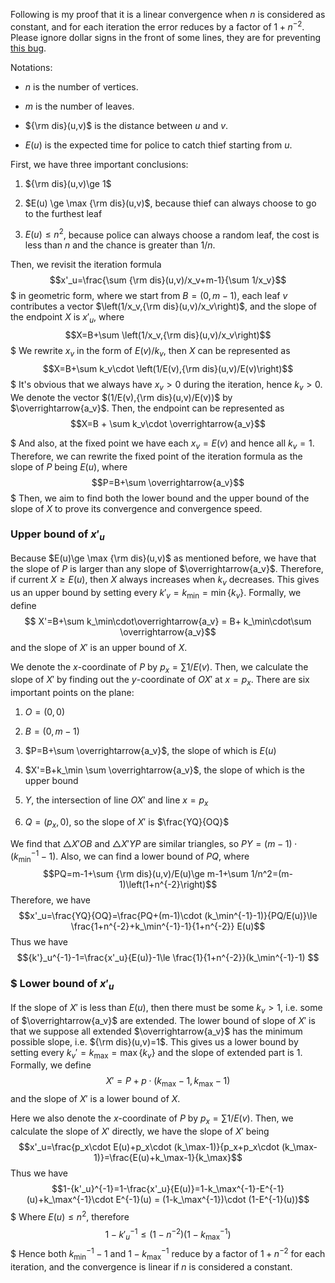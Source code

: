 Following is my proof that it is a linear convergence when $n$ is considered as constant, and for each iteration the error reduces by a factor of $1+n^{-2}$. Please ignore dollar signs in the front of some lines, they are for preventing [this bug](https://codeforces.com/blog/entry/83174).

Notations:

- $n$ is the number of vertices.

- $m$ is the number of leaves.

- ${\rm dis}(u,v)$ is the distance between $u$ and $v$.

- $E(u)$ is the expected time for police to catch thief starting from $u$.

First, we have three important conclusions:

1. ${\rm dis}(u,v)\ge 1$

2. $E(u) \ge \max {\rm dis}(u,v)$, because thief can always choose to go to the furthest leaf

3. $E(u)\le n^2$, because police can always choose a random leaf, the cost is less than $n$ and the chance is greater than $1/n$.

Then, we revisit the iteration formula
$$x'_u=\frac{\sum {\rm dis}(u,v)/x_v+m-1}{\sum 1/x_v}$$
$ in geometric form, where we start from $B=(0,m-1)$, each leaf $v$ contributes a vector $\left(1/x_v,{\rm dis}(u,v)/x_v\right)$, and the slope of the endpoint $X$ is $x'_u$, where
$$X=B+\sum \left(1/x_v,{\rm dis}(u,v)/x_v\right)$$
$ We rewrite $x_v$ in the form of $E(v)/k_v$, then $X$ can be represented as 
$$X=B+\sum k_v\cdot \left(1/E(v),{\rm dis}(u,v)/E(v)\right)$$
$ It's obvious that we always have $x_v>0$ during the iteration, hence $k_v>0$. We denote the vector $(1/E(v),{\rm dis}(u,v)/E(v))$ by $\overrightarrow{a_v}$. Then, the endpoint can be represented as
$$X=B + \sum k_v\cdot \overrightarrow{a_v}$$

$ And also, at the fixed point we have each $x_v=E(v)$ and hence all $k_v=1$. Therefore, we can rewrite the fixed point of the iteration formula as the slope of $P$ being $E(u)$, where
$$P=B+\sum \overrightarrow{a_v}$$
$ Then, we aim to find both the lower bound and the upper bound of the slope of $X$ to prove its convergence and convergence speed.
### Upper bound of $x'_u$
Because $E(u)\ge \max {\rm dis}(u,v)$ as mentioned before, we have that the slope of $P$ is larger than any slope of $\overrightarrow{a_v}$. Therefore, if current $X\ge E(u)$, then $X$ always increases when $k_v$ decreases. This gives us an upper bound by setting every $k'_v=k_\min=\min\{k_v\}$. Formally, we define
$$ X'=B+\sum k_\min\cdot\overrightarrow{a_v} = B+ k_\min\cdot\sum \overrightarrow{a_v}$$
and the slope of $X'$ is an upper bound of $X$.

We denote the $x$-coordinate of $P$ by $p_x=\sum 1/E(v)$. Then, we calculate the slope of $X'$ by finding out the $y$-coordinate of $OX'$ at $x=p_x$. There are six important points on the plane:

1. $O=(0,0)$

2. $B=(0,m-1)$

3. $P=B+\sum \overrightarrow{a_v}$, the slope of which is $E(u)$

4. $X'=B+k_\min \sum \overrightarrow{a_v}$, the slope of which is the upper bound

5. $Y$, the intersection of line $OX'$ and line $x=p_x$

6. $Q=\left(p_x,0\right)$, so the slope of $X'$ is $\frac{YQ}{OQ}$

We find that $\triangle X'OB$ and $\triangle X'YP$ are similar triangles, so $PY=(m-1)\cdot (k_\min^{-1}-1)$. Also, we can find a lower bound of $PQ$, where
$$PQ=m-1+\sum {\rm dis}(u,v)/E(u)\ge m-1+\sum 1/n^2=(m-1)\left(1+n^{-2}\right)$$
Therefore, we have
$$x'_u=\frac{YQ}{OQ}=\frac{PQ+(m-1)\cdot (k_\min^{-1}-1)}{PQ/E(u)}\le \frac{1+n^{-2}+k_\min^{-1}-1}{1+n^{-2}} E(u)$$
Thus we have $${k'}_u^{-1}-1=\frac{x'_u}{E(u)}-1\le \frac{1}{1+n^{-2}}(k_\min^{-1}-1) $$
### $ Lower bound of $x'_u$
If the slope of $X'$ is less than $E(u)$, then there must be some $k_v>1$, i.e. some of $\overrightarrow{a_v}$ are extended. The lower bound of slope of $X'$ is that we suppose all extended $\overrightarrow{a_v}$ has the minimum possible slope, i.e. ${\rm dis}(u,v)=1$. This gives us a lower bound by setting every $k_v'=k_\max=\max\{k_v\}$ and the slope of extended part is $1$. Formally, we define
$$ X'=P+p\cdot (k_\max-1,k_\max-1)$$
and the slope of $X'$ is a lower bound of $X$.

Here we also denote the $x$-coordinate of $P$ by $p_x=\sum 1/E(v)$. Then, we calculate the slope of $X'$ directly, we have the slope of $X'$ being
$$x'_u=\frac{p_x\cdot E(u)+p_x\cdot (k_\max-1)}{p_x+p_x\cdot (k_\max-1)}=\frac{E(u)+k_\max-1}{k_\max}$$
Thus we have
$$1-{k'_u}^{-1}=1-\frac{x'_u}{E(u)}=1-k_\max^{-1}-E^{-1}(u)+k_\max^{-1}\cdot E^{-1}(u) = (1-k_\max^{-1})\cdot (1-E^{-1}(u))$$
$ Where $E(u)\le n^2$, therefore
$$1-{k'_u}^{-1}\le \left(1-n^{-2}\right)(1-k_\max^{-1})$$
$ Hence both $k_\min^{-1}-1$ and $1-k_\max^{-1}$ reduce by a factor of $1+n^{-2}$ for each iteration, and the convergence is linear if $n$ is considered a constant.